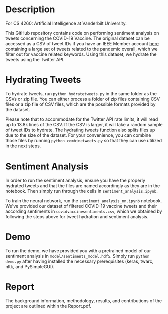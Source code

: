# Description
For CS 4260: Artificial Intelligence at Vanderbilt University.

This GitHub repository contains code on performing sentiment analysis on tweets concerning the COVID-19 Vaccine. The original dataset can be accessed as a CSV of tweet IDs if you have an IEEE Member account [here](https://ieee-dataport.org/open-access/coronavirus-covid-19-tweets-dataset) containing a large set of tweets related to the pandemic overall, which we filter out for vaccine related keywords. Using this dataset, we hydrate the tweets using the Twitter API.

# Hydrating Tweets
To hydrate tweets, run ```python hydratetweets.py``` in the same folder as the CSVs or zip file. You can either process a folder of zip files containing CSV files or a zip file of CSV files, which are the possible formats provided by the dataset. 

Please note that to accommodate for the Twitter API rate limits, it will read up to 13.8k lines of the CSV. If the CSV is larger, it will take a random sample of tweet IDs to hydrate. The hydrating tweets function also splits files up due to the size of the dataset. For your convenience, you can combine those files by running ```python combinetweets.py``` so that they can use utilized in the next steps.

# Sentiment Analysis
In order to run the sentiment analysis, ensure you have the properly hydrated tweets and that the files are named accordingly as they are in the notebook. Then simply run through the cells in ```sentiment_analysis.ipynb```.

To train the neural network, run the ```sentiment_analysis_nn.ipynb``` notebook. We've provided our dataset of filtered COVID-19 vaccine tweets and their according sentiments in ```covidvaccinesentiments.csv```, which we obtained by following the steps above for tweet hydration and sentiment analysis. 

# Demo
To run the demo, we have provided you with a pretrained model of our sentiment analysis in ```model/sentiments_model.hdf5```. Simply run ```python demo.py``` after having installed the necessary prerequisites (keras, twarc, nltk, and PySimpleGUI).

# Report
The background information, methodology, results, and contributions of the project are outlined within the Report.pdf.